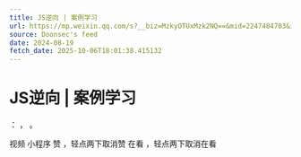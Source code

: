 ```yaml
---
title: JS逆向 | 案例学习
url: https://mp.weixin.qq.com/s?__biz=MzkyOTUxMzk2NQ==&mid=2247484703&idx=2&sn=6583af0334aca02343c9204d5fe7fdf5
source: Doonsec's feed
date: 2024-08-19
fetch_date: 2025-10-06T18:01:38.415132
---
```


# JS逆向 | 案例学习

：
，
。

视频
小程序
赞
，轻点两下取消赞
在看
，轻点两下取消在看